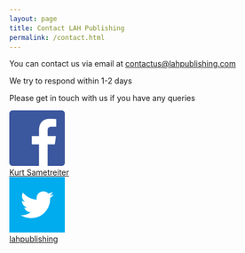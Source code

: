 ```yaml
---
layout: page
title: Contact LAH Publishing
permalink: /contact.html
---
```


<div id="main">
  <p>You can contact us via email at <a href="mailto:contactus@lahpublishing.com" class="underline">contactus@lahpublishing.com</a></p>
  <p>We try to respond within 1-2 days</p>
  <p>Please get in touch with us if you have any queries</p>
</div>

<div class="left social"><a href="https://www.facebook.com/kurt.sametreiter" target="_blank"><img src="/assets/FB-f-Logo__blue_512.png" width="100px" title="Facebook"/><br />Kurt Sametreiter</a></div>
<div class="right social"><a href="https://twitter.com/lahpublishing" target="_blank"><img src="/assets/twitter-bird-white-on-blue.png" width="100px" title="Twitter"/><br />lahpublishing</a></div>
